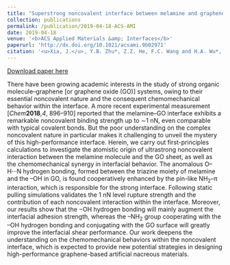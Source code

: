 ```yaml
---
title: "Superstrong noncovalent interface between melamine and graphene oxide"
collection: publications
permalink: /publication/2019-04-18-ACS-AMI
date: 2019-04-18
venue: '<b>ACS Applied Materials &amp; Interfaces</b>'
paperurl: 'http://dx.doi.org/10.1021/acsami.9b02971'
citation: '<u>Xia, J.</u>, Y.B. Zhu*, Z.Z. He, F.C. Wang and H.A. Wu*, Superstrong noncovalent interface between melamine and graphene oxide. <i>ACS Applied Materials &amp; Interfaces</i>, 2019, 11(18): 17068–17078.'
---
```


<a href='http://dx.doi.org/10.1021/acsami.9b02971'>Download paper here</a>

There have been growing academic interests in the study of strong organic molecule–graphene [or graphene oxide (GO)] systems, owing to their essential noncovalent nature and the consequent chemomechanical behavior within the interface. A more recent experimental measurement [<i>Chem</i><b>2018</b>,<i>4</i>, 896–910] reported that the melamine–GO interface exhibits a remarkable noncovalent binding strength up to ∼1 nN, even comparable with typical covalent bonds. But the poor understanding on the complex noncovalent nature in particular makes it challenging to unveil the mystery of this high-performance interface. Herein, we carry out first-principles calculations to investigate the atomistic origin of ultrastrong noncovalent interaction between the melamine molecule and the GO sheet, as well as the chemomechanical synergy in interfacial behavior. The anomalous O–H···N hydrogen bonding, formed between the triazine moiety of melamine and the –OH in GO, is found cooperatively enhanced by the pin-like NH<sub>2</sub>–π interaction, which is responsible for the strong interface. Following static pulling simulations validates the 1 nN level rupture strength and the contribution of each noncovalent interaction within the interface. Moreover, our results show that the −OH hydrogen bonding will mainly augment the interfacial adhesion strength, whereas the –NH<sub>2</sub> group cooperating with the –OH hydrogen bonding and conjugating with the GO surface will greatly improve the interfacial shear performance. Our work deepens the understanding on the chemomechanical behaviors within the noncovalent interface, which is expected to provide new potential strategies in designing high-performance graphene-based artificial nacreous materials.
